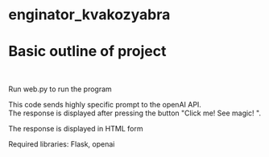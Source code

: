 # enginator_kvakozyabra
<h1>Basic outline of project</h1>
<br>
<p> Run web.py to run the program </p>
<p>This code sends highly specific prompt to the openAI API. <br> The response is displayed after pressing the button "Click me! See magic! ".<br> </p>
<p>The response is displayed in HTML form</p>
<p>Required libraries: Flask, openai </p>

